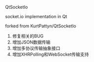 QtSocketIo

socket.io implementation in Qt

forked from KurtPattyn/QtSocketIo

1. 修复相关的BUG
2. 增加JSON数据传输
3. 增加多协议传输抽象接口
4. 增加XHRPolling和WebSocket传输支持
